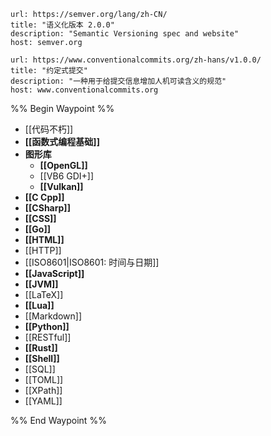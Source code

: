 ```cardlink
url: https://semver.org/lang/zh-CN/
title: "语义化版本 2.0.0"
description: "Semantic Versioning spec and website"
host: semver.org
```

```cardlink
url: https://www.conventionalcommits.org/zh-hans/v1.0.0/
title: "约定式提交"
description: "一种用于给提交信息增加人机可读含义的规范"
host: www.conventionalcommits.org
```

%% Begin Waypoint %%
- [[代码不朽]]
- **[[函数式编程基础]]**
- **图形库**
	- **[[OpenGL]]**
	- [[VB6 GDI+]]
	- **[[Vulkan]]**
- **[[C Cpp]]**
- **[[CSharp]]**
- **[[CSS]]**
- **[[Go]]**
- **[[HTML]]**
- [[HTTP]]
- [[ISO8601|ISO8601: 时间与日期]]
- **[[JavaScript]]**
- **[[JVM]]**
- [[LaTeX]]
- **[[Lua]]**
- [[Markdown]]
- **[[Python]]**
- [[RESTful]]
- **[[Rust]]**
- **[[Shell]]**
- [[SQL]]
- [[TOML]]
- [[XPath]]
- [[YAML]]

%% End Waypoint %%

